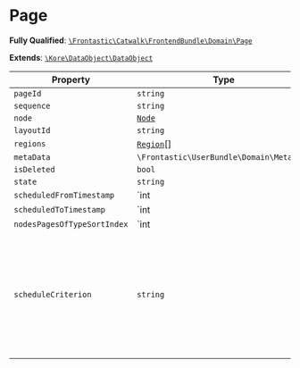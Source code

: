 #  Page

**Fully Qualified**: [`\Frontastic\Catwalk\FrontendBundle\Domain\Page`](../../../../src/php/FrontendBundle/Domain/Page.php)

**Extends**: [`\Kore\DataObject\DataObject`](https://github.com/kore/DataObject)

Property|Type|Default|Description
--------|----|-------|-----------
`pageId`|`string`||
`sequence`|`string`||
`node`|[`Node`](Node.md)||
`layoutId`|`string`||
`regions`|[`Region`](Region.md)[]|`[]`|
`metaData`|`\Frontastic\UserBundle\Domain\MetaData`||
`isDeleted`|`bool`|`false`|
`state`|`string`||
`scheduledFromTimestamp`|`int|null`||This is a UNIX timestamp since doctrine can not persist a \DateTime-object to MySQL and ensure the time point is still the same. It can ensure to maintain the time but the timezone may change which produces a different time point.
`scheduledToTimestamp`|`int|null`||This is a UNIX timestamp since doctrine can not persist a \DateTime-object to MySQL and ensure the time point is still the same. It can ensure to maintain the time but the timezone may change which produces a different time point.
`nodesPagesOfTypeSortIndex`|`int|null`|`null`|
`scheduleCriterion`|`string`|`''`|A FECL criterion which can control when this page will be rendered if it is in the scheduled state.

